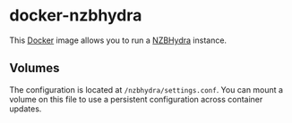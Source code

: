 # docker-nzbhydra

This [Docker](https://www.docker.com) image allows you to run a
[NZBHydra](https://github.com/theotherp/nzbhydra) instance.

## Volumes
The configuration is located at `/nzbhydra/settings.conf`. You can mount
a volume on this file to use a persistent configuration across container
updates.
